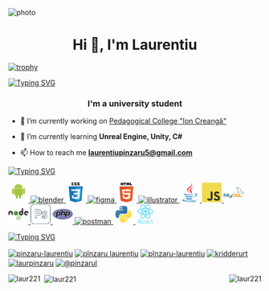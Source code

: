 ![photo](https://github.com/user-attachments/assets/142ac4a5-891d-40bc-b6d6-5dab018ae2ac)


<h1 align="center">Hi 👋, I'm Laurentiu</h1>

[![trophy](https://github-profile-trophy.vercel.app/?username=laur221&no-frame=true&theme=darkhub)](https://github.com/ryo-ma/github-profile-trophy)

[![Typing SVG](https://readme-typing-svg.herokuapp.com?font=Maple+Mono&pause=1000&color=E4E4E4&repeat=true&random=false&width=436&lines=About+Me%3A)](https://git.io/typing-svg)

<h3 align="center">I'm a university student</h3>


- 🔭 I’m currently working on [Pedagogical College "Ion Creangă"](cpic.usarb.md)

- 🌱 I’m currently learning **Unreal Engine, Unity, C#**

- 📫 How to reach me **laurentiupinzaru5@gmail.com**

[![Typing SVG](https://readme-typing-svg.herokuapp.com?font=Maple+Mono&pause=1000&color=E4E4E4&repeat=true&random=false&width=436&lines=Languages+and+Tools%3A)](https://git.io/typing-svg)
<p align="left"> <a href="https://developer.android.com" target="_blank" rel="noreferrer"> <img src="https://raw.githubusercontent.com/devicons/devicon/master/icons/android/android-original-wordmark.svg" alt="android" width="40" height="40"/> </a> <a href="https://www.blender.org/" target="_blank" rel="noreferrer"> <img src="https://download.blender.org/branding/community/blender_community_badge_white.svg" alt="blender" width="40" height="40"/> </a> <a href="https://www.w3schools.com/css/" target="_blank" rel="noreferrer"> <img src="https://raw.githubusercontent.com/devicons/devicon/master/icons/css3/css3-original-wordmark.svg" alt="css3" width="40" height="40"/> </a> <a href="https://www.figma.com/" target="_blank" rel="noreferrer"> <img src="https://www.vectorlogo.zone/logos/figma/figma-icon.svg" alt="figma" width="40" height="40"/> </a> <a href="https://www.w3.org/html/" target="_blank" rel="noreferrer"> <img src="https://raw.githubusercontent.com/devicons/devicon/master/icons/html5/html5-original-wordmark.svg" alt="html5" width="40" height="40"/> </a> <a href="https://www.adobe.com/in/products/illustrator.html" target="_blank" rel="noreferrer"> <img src="https://www.vectorlogo.zone/logos/adobe_illustrator/adobe_illustrator-icon.svg" alt="illustrator" width="40" height="40"/> </a> <a href="https://www.java.com" target="_blank" rel="noreferrer"> <img src="https://raw.githubusercontent.com/devicons/devicon/master/icons/java/java-original.svg" alt="java" width="40" height="40"/> </a> <a href="https://developer.mozilla.org/en-US/docs/Web/JavaScript" target="_blank" rel="noreferrer"> <img src="https://raw.githubusercontent.com/devicons/devicon/master/icons/javascript/javascript-original.svg" alt="javascript" width="40" height="40"/> </a> <a href="https://www.mysql.com/" target="_blank" rel="noreferrer"> <img src="https://raw.githubusercontent.com/devicons/devicon/master/icons/mysql/mysql-original-wordmark.svg" alt="mysql" width="40" height="40"/> </a> <a href="https://nodejs.org" target="_blank" rel="noreferrer"> <img src="https://raw.githubusercontent.com/devicons/devicon/master/icons/nodejs/nodejs-original-wordmark.svg" alt="nodejs" width="40" height="40"/> </a> <a href="https://www.photoshop.com/en" target="_blank" rel="noreferrer"> <img src="https://raw.githubusercontent.com/devicons/devicon/master/icons/photoshop/photoshop-line.svg" alt="photoshop" width="40" height="40"/> </a> <a href="https://www.php.net" target="_blank" rel="noreferrer"> <img src="https://raw.githubusercontent.com/devicons/devicon/master/icons/php/php-original.svg" alt="php" width="40" height="40"/> </a> <a href="https://postman.com" target="_blank" rel="noreferrer"> <img src="https://www.vectorlogo.zone/logos/getpostman/getpostman-icon.svg" alt="postman" width="40" height="40"/> </a> <a href="https://www.python.org" target="_blank" rel="noreferrer"> <img src="https://raw.githubusercontent.com/devicons/devicon/master/icons/python/python-original.svg" alt="python" width="40" height="40"/> </a> <a href="https://reactjs.org/" target="_blank" rel="noreferrer"> <img src="https://raw.githubusercontent.com/devicons/devicon/master/icons/react/react-original-wordmark.svg" alt="react" width="40" height="40"/> </a> </p>

[![Typing SVG](https://readme-typing-svg.herokuapp.com?font=Maple+Mono&pause=1000&color=E4E4E4&repeat=true&random=false&width=436&lines=Connect+with+me%3A)](https://git.io/typing-svg)
<p align="left">
<a href="https://codepen.io/pinzaru-laurentiu" target="blank"><img align="center" src="https://raw.githubusercontent.com/rahuldkjain/github-profile-readme-generator/master/src/images/icons/Social/codepen.svg" alt="pinzaru-laurentiu" height="30" width="40" /></a>
<a href="https://linkedin.com/in/pînzaru laurențiu" target="blank"><img align="center" src="https://raw.githubusercontent.com/rahuldkjain/github-profile-readme-generator/master/src/images/icons/Social/linked-in-alt.svg" alt="pînzaru laurențiu" height="30" width="40" /></a>
<a href="https://stackoverflow.com/users/pînzaru-laurentiu" target="blank"><img align="center" src="https://raw.githubusercontent.com/rahuldkjain/github-profile-readme-generator/master/src/images/icons/Social/stack-overflow.svg" alt="pînzaru-laurentiu" height="30" width="40" /></a>
<a href="https://codesandbox.com/kridderurt" target="blank"><img align="center" src="https://raw.githubusercontent.com/rahuldkjain/github-profile-readme-generator/master/src/images/icons/Social/codesandbox.svg" alt="kridderurt" height="30" width="40" /></a>
<a href="https://instagram.com/laurpinzaru" target="blank"><img align="center" src="https://raw.githubusercontent.com/rahuldkjain/github-profile-readme-generator/master/src/images/icons/Social/instagram.svg" alt="laurpinzaru" height="30" width="40" /></a>
<a href="https://medium.com/@pinzarul" target="blank"><img align="center" src="https://raw.githubusercontent.com/rahuldkjain/github-profile-readme-generator/master/src/images/icons/Social/medium.svg" alt="@pinzarul" height="30" width="40" /></a>
</p>

<p><img align="right" src="https://github-readme-stats.vercel.app/api?username=laur221&show_icons=true&theme=dark&hide_border=true&locale=en" alt="laur221" /></p>

<p><img align="left" src="https://github-readme-streak-stats.herokuapp.com/?user=laur221&theme=dark&hide_border=true&" alt="laur221" /></p>

<p>&nbsp;&nbsp;<img align="center" src="https://github-readme-stats.vercel.app/api/top-langs?username=laur221&show_icons=true&theme=dark&hide_border=true&locale=en&layout=compact" alt="laur221" /></p>






<!--
**laur221/laur221** is a ✨ _special_ ✨ repository because its `README.md` (this file) appears on your GitHub profile.

Here are some ideas to get you started:

- 🔭 I’m currently working on ...
- 🌱 I’m currently learning ...
- 👯 I’m looking to collaborate on ...
- 🤔 I’m looking for help with ...
- 💬 Ask me about ...
- 📫 How to reach me: ...
- 😄 Pronouns: ...
- ⚡ Fun fact: ...
-->
